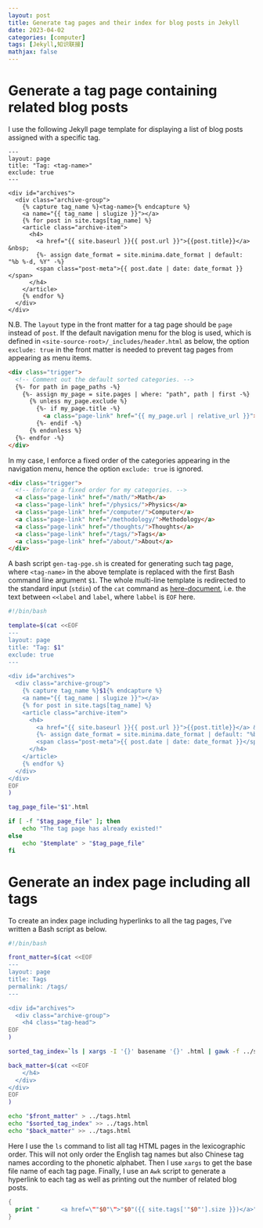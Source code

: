 ```yaml
---
layout: post
title: Generate tag pages and their index for blog posts in Jekyll
date: 2023-04-02
categories: [computer]
tags: [Jekyll,知识联接]
mathjax: false
---
```


# Generate a tag page containing related blog posts

I use the following Jekyll page template for displaying a list of blog posts assigned with a specific tag.

```text
---
layout: page
title: "Tag: <tag-name>"
exclude: true
---

<div id="archives">
  <div class="archive-group">
    {% capture tag_name %}<tag-name>{% endcapture %}
    <a name="{{ tag_name | slugize }}"></a>
    {% for post in site.tags[tag_name] %}
    <article class="archive-item">
      <h4>
        <a href="{{ site.baseurl }}{{ post.url }}">{{post.title}}</a> &nbsp; 
        {%- assign date_format = site.minima.date_format | default: "%b %-d, %Y" -%}
        <span class="post-meta">{{ post.date | date: date_format }}</span>
      </h4>
    </article>
    {% endfor %}
  </div>
</div>
```

N.B. The `layout` type in the front matter for a tag page should be `page` instead of `post`. If the default navigation menu for the blog is used, which is defined in `<site-source-root>/_includes/header.html` as below, the option `exclude: true` in the front matter is needed to prevent tag pages from appearing as menu items.

```html
<div class="trigger">
  <!-- Comment out the default sorted categories. -->
  {%- for path in page_paths -%}
    {%- assign my_page = site.pages | where: "path", path | first -%}
      {% unless my_page.exclude %}
        {%- if my_page.title -%}
          <a class="page-link" href="{{ my_page.url | relative_url }}">{{ my_page.title | escape }}</a>
        {%- endif -%}
      {% endunless %}
  {%- endfor -%}
</div>
```

In my case, I enforce a fixed order of the categories appearing in the navigation menu, hence the option `exclude: true` is ignored.

```html
<div class="trigger">
  <!-- Enforce a fixed order for my categories. -->
  <a class="page-link" href="/math/">Math</a>
  <a class="page-link" href="/physics/">Physics</a>
  <a class="page-link" href="/computer/">Computer</a>
  <a class="page-link" href="/methodology/">Methodology</a>
  <a class="page-link" href="/thoughts/">Thoughts</a>
  <a class="page-link" href="/tags/">Tags</a>
  <a class="page-link" href="/about/">About</a>
</div>
```

A bash script `gen-tag-pge.sh` is created for generating such tag page, where `<tag-name>` in the above template is replaced with the first Bash command line argument `$1`. The whole multi-line template is redirected to the standard input (`stdin`) of the `cat` command as [here-document](https://en.wikipedia.org/wiki/Here_document), i.e. the text between `<<label` and `label`, where `labbel` is `EOF` here.

```bash
#!/bin/bash

template=$(cat <<EOF
---
layout: page
title: "Tag: $1"
exclude: true
---

<div id="archives">
  <div class="archive-group">
    {% capture tag_name %}$1{% endcapture %}
    <a name="{{ tag_name | slugize }}"></a>
    {% for post in site.tags[tag_name] %}
    <article class="archive-item">
      <h4>
        <a href="{{ site.baseurl }}{{ post.url }}">{{post.title}}</a> &nbsp; 
        {%- assign date_format = site.minima.date_format | default: "%b %-d, %Y" -%}
        <span class="post-meta">{{ post.date | date: date_format }}</span>
      </h4>
    </article>
    {% endfor %}
  </div>
</div>
EOF
)

tag_page_file="$1".html

if [ -f "$tag_page_file" ]; then
    echo "The tag page has already existed!"
else
    echo "$template" > "$tag_page_file"
fi
```

# Generate an index page including all tags

To create an index page including hyperlinks to all the tag pages, I&rsquo;ve written a Bash script as below.

```bash
#!/bin/bash

front_matter=$(cat <<EOF
---
layout: page
title: Tags
permalink: /tags/
---

<div id="archives">
  <div class="archive-group">
    <h4 class="tag-head">
EOF
)

sorted_tag_index=`ls | xargs -I '{}' basename '{}' .html | gawk -f ../scripts/gen-tag-link.awk`

back_matter=$(cat <<EOF
    </h4>
  </div>
</div>
EOF
)

echo "$front_matter" > ../tags.html
echo "$sorted_tag_index" >> ../tags.html
echo "$back_matter" >> ../tags.html
```

Here I use the `ls` command to list all tag HTML pages in the lexicographic order. This will not only order the English tag names but also Chinese tag names according to the phonetic alphabet. Then I use `xargs` to get the base file name of each tag page. Finally, I use an `Awk` script to generate a hyperlink to each tag as well as printing out the number of related blog posts.

```awk
{
  print "      <a href=\""$0"\">"$0"({{ site.tags['"$0"'].size }})</a>"
}
```
